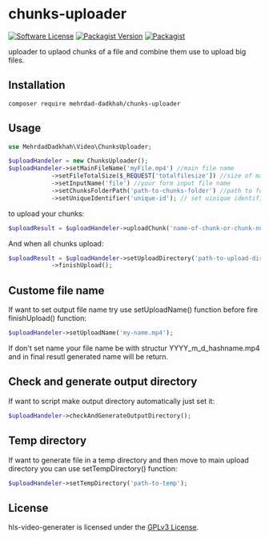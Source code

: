 # chunks-uploader


[![Software License](https://img.shields.io/badge/license-GPL-brightgreen.svg?style=flat-square)](LICENSE)
[![Packagist Version](https://img.shields.io/packagist/v/Mehrdad-Dadkhah/chunks-uploader.svg?style=flat-square)](https://packagist.org/packages/mehrdad-dadkhah/chunks-uploader)
[![Packagist](https://img.shields.io/packagist/dt/Mehrdad-Dadkhah/chunks-uploader.svg?style=flat-square)](https://packagist.org/packages/Mehrdad-Dadkhah/chunks-uploader)

uploader to uplaod chunks of a file and combine them use to upload big files.



## Installation

```
composer require mehrdad-dadkhah/chunks-uploader
```

## Usage

```PHP
use MehrdadDadkhah\Video\ChunksUploader;

$uploadHandeler = new ChunksUploader();
$uploadHandeler->setMainFileName('myFile.mp4') //main file name
            ->setFileTotalSize($_REQUEST['totalfilesize']) //size of main file (big file)
            ->setInputName('file') //your form input file name
            ->setChunksFolderPath('path-to-chunks-folder') //path to folder for upload chunks files
            ->setUniqueIdentifier('unique-id'); // set uinique identifier for each upload (for example user id)
```

to upload your chunks:

```PHP
$uploadResult = $uploadHandeler->uploadChunk('name-of-chunk-or-chunk-number');
```

And when all chunks upload:
```PHP
$uploadResult = $uploadHandeler->setUploadDirectory('path-to-upload-directory') //main directry path to upload (combine chunks here)
			->finishUpload();
```

## Custome file name

If want to set output file name try use setUploadName() function before fire finishUpload() function:
```PHP
$uploadHandeler->setUploadName('my-name.mp4');
```
If don't set name your file name be with structur YYYY_m_d_hashname.mp4 and in final resutl generated name will be return.

## Check and generate output directory
If want to script make output directory automatically just set it:
```PHP
$uploadHandeler->checkAndGenerateOutputDirectory();
```
## Temp directory

If want to generate file in a temp directory and then move to main upload directory you can use setTempDirectory() function:

```PHP
$uploadHandeler->setTempDirectory('path-to-temp');
```

## License

hls-video-generater is licensed under the [GPLv3 License](http://opensource.org/licenses/GPL).